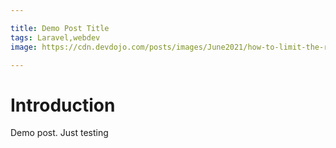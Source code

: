 ```yaml
---

title: Demo Post Title
tags: Laravel,webdev
image: https://cdn.devdojo.com/posts/images/June2021/how-to-limit-the-result-with-laravel-eloquent.jpg

---
```


# Introduction

Demo post. Just testing
